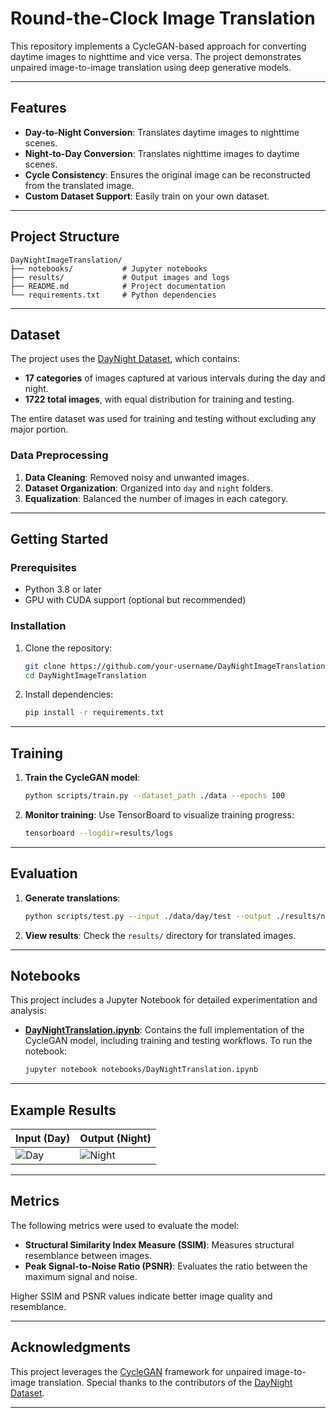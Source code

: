 # Round-the-Clock Image Translation

This repository implements a CycleGAN-based approach for converting daytime images to nighttime and vice versa. The project demonstrates unpaired image-to-image translation using deep generative models.

---

## Features
- **Day-to-Night Conversion**: Translates daytime images to nighttime scenes.
- **Night-to-Day Conversion**: Translates nighttime images to daytime scenes.
- **Cycle Consistency**: Ensures the original image can be reconstructed from the translated image.
- **Custom Dataset Support**: Easily train on your own dataset.

---

## Project Structure
```
DayNightImageTranslation/
├── notebooks/           # Jupyter notebooks
├── results/             # Output images and logs
├── README.md            # Project documentation
└── requirements.txt     # Python dependencies
```

---

## Dataset

The project uses the [DayNight Dataset](https://www.kaggle.com/datasets/stevemark/daynight-dataset), which contains:
- **17 categories** of images captured at various intervals during the day and night.
- **1722 total images**, with equal distribution for training and testing.

The entire dataset was used for training and testing without excluding any major portion.

### Data Preprocessing
1. **Data Cleaning**: Removed noisy and unwanted images.
2. **Dataset Organization**: Organized into `day` and `night` folders.
3. **Equalization**: Balanced the number of images in each category.

---

## Getting Started

### Prerequisites
- Python 3.8 or later
- GPU with CUDA support (optional but recommended)

### Installation
1. Clone the repository:
   ```bash
   git clone https://github.com/your-username/DayNightImageTranslation.git
   cd DayNightImageTranslation
   ```

2. Install dependencies:
   ```bash
   pip install -r requirements.txt
   ```

---

## Training

1. **Train the CycleGAN model**:
   ```bash
   python scripts/train.py --dataset_path ./data --epochs 100
   ```

2. **Monitor training**:
   Use TensorBoard to visualize training progress:
   ```bash
   tensorboard --logdir=results/logs
   ```

---

## Evaluation

1. **Generate translations**:
   ```bash
   python scripts/test.py --input ./data/day/test --output ./results/night
   ```

2. **View results**:
   Check the `results/` directory for translated images.

---

## Notebooks

This project includes a Jupyter Notebook for detailed experimentation and analysis:
- **[DayNightTranslation.ipynb](notebooks/DayNightTranslation.ipynb)**: Contains the full implementation of the CycleGAN model, including training and testing workflows. To run the notebook:
  ```bash
  jupyter notebook notebooks/DayNightTranslation.ipynb
  ```

---

## Example Results

| Input (Day) | Output (Night) |
|-------------|----------------|
| ![Day](results/sample_day.jpg) | ![Night](results/sample_night.jpg) |

---

## Metrics

The following metrics were used to evaluate the model:
- **Structural Similarity Index Measure (SSIM)**: Measures structural resemblance between images.
- **Peak Signal-to-Noise Ratio (PSNR)**: Evaluates the ratio between the maximum signal and noise.

Higher SSIM and PSNR values indicate better image quality and resemblance.

---

## Acknowledgments
This project leverages the [CycleGAN](https://github.com/junyanz/pytorch-CycleGAN-and-pix2pix) framework for unpaired image-to-image translation. Special thanks to the contributors of the [DayNight Dataset](https://www.kaggle.com/datasets/stevemark/daynight-dataset).

---
